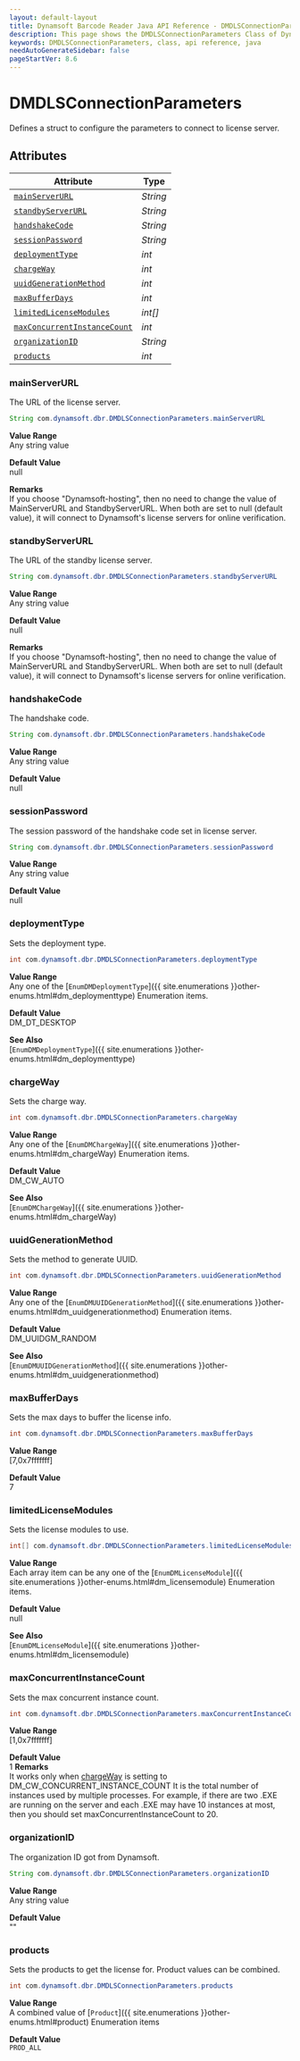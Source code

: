 ```yaml
---
layout: default-layout
title: Dynamsoft Barcode Reader Java API Reference - DMDLSConnectionParameters Class
description: This page shows the DMDLSConnectionParameters Class of Dynamsoft Barcode Reader for Java SDK API Reference.
keywords: DMDLSConnectionParameters, class, api reference, java
needAutoGenerateSidebar: false
pageStartVer: 8.6
---
```



# DMDLSConnectionParameters

Defines a struct to configure the parameters to connect to license server.  



## Attributes
    
| Attribute | Type |
|---------- | ---- |
| [`mainServerURL`](#mainserverurl) | *String* |
| [`standbyServerURL`](#standbyserverurl) | *String* |
| [`handshakeCode`](#handshakecode) | *String* |
| [`sessionPassword`](#sessionpassword) | *String* |
| [`deploymentType`](#deploymenttype) | *int* |
| [`chargeWay`](#chargeway) | *int* |
| [`uuidGenerationMethod`](#uuidgenerationmethod) | *int* |
| [`maxBufferDays`](#maxbufferdays) | *int* |
| [`limitedLicenseModules`](#limitedlicensemodules) | *int[]* |
| [`maxConcurrentInstanceCount`](#maxconcurrentinstancecount) | *int* |
| [`organizationID`](#organizationid) | *String* |
| [`products`](#products) | *int* |


### mainServerURL

The URL of the license server.

```java
String com.dynamsoft.dbr.DMDLSConnectionParameters.mainServerURL
```

**Value Range**     
    Any string value   
      
**Default Value**     
    null

**Remarks**       
    If you choose "Dynamsoft-hosting", then no need to change the value of MainServerURL and StandbyServerURL. When both are set to null (default value), it will connect to Dynamsoft's license servers for online verification.   


### standbyServerURL

The URL of the standby license server.

```java
String com.dynamsoft.dbr.DMDLSConnectionParameters.standbyServerURL
```

**Value Range**     
    Any string value   
      
**Default Value**     
    null

**Remarks**       
    If you choose "Dynamsoft-hosting", then no need to change the value of MainServerURL and StandbyServerURL. When both are set to null (default value), it will connect to Dynamsoft's license servers for online verification.   


### handshakeCode

The handshake code.

```java
String com.dynamsoft.dbr.DMDLSConnectionParameters.handshakeCode
```

**Value Range**     
    Any string value   
      
**Default Value**     
    null

### sessionPassword

The session password of the handshake code set in license server.

```java
String com.dynamsoft.dbr.DMDLSConnectionParameters.sessionPassword
```

**Value Range**     
    Any string value   
      
**Default Value**     
    null


### deploymentType

Sets the deployment type.

```java
int com.dynamsoft.dbr.DMDLSConnectionParameters.deploymentType
```

**Value Range**     
    Any one of the [`EnumDMDeploymentType`]({{ site.enumerations }}other-enums.html#dm_deploymenttype) Enumeration items.   
      
**Default Value**     
    DM_DT_DESKTOP   
    
**See Also**      
    [`EnumDMDeploymentType`]({{ site.enumerations }}other-enums.html#dm_deploymenttype)    

### chargeWay

Sets the charge way.

```java
int com.dynamsoft.dbr.DMDLSConnectionParameters.chargeWay
```

**Value Range**     
    Any one of the [`EnumDMChargeWay`]({{ site.enumerations }}other-enums.html#dm_chargeWay) Enumeration items.   
      
**Default Value**     
    DM_CW_AUTO   
    
**See Also**      
    [`EnumDMChargeWay`]({{ site.enumerations }}other-enums.html#dm_chargeWay)    


### uuidGenerationMethod

Sets the method to generate UUID.

```java
int com.dynamsoft.dbr.DMDLSConnectionParameters.uuidGenerationMethod
```

**Value Range**     
    Any one of the [`EnumDMUUIDGenerationMethod`]({{ site.enumerations }}other-enums.html#dm_uuidgenerationmethod) Enumeration items.   
      
**Default Value**     
    DM_UUIDGM_RANDOM   
    
**See Also**      
    [`EnumDMUUIDGenerationMethod`]({{ site.enumerations }}other-enums.html#dm_uuidgenerationmethod)    

### maxBufferDays

Sets the max days to buffer the license info.

```java
int com.dynamsoft.dbr.DMDLSConnectionParameters.maxBufferDays
```

**Value Range**     
    [7,0x7fffffff]  
      
**Default Value**     
    7   
    

### limitedLicenseModules

Sets the license modules to use.

```java
int[] com.dynamsoft.dbr.DMDLSConnectionParameters.limitedLicenseModules
```

**Value Range**     
    Each array item can be any one of the [`EnumDMLicenseModule`]({{ site.enumerations }}other-enums.html#dm_licensemodule) Enumeration items.   
      
**Default Value**     
    null   
    
**See Also**      
    [`EnumDMLicenseModule`]({{ site.enumerations }}other-enums.html#dm_licensemodule)    


### maxConcurrentInstanceCount
Sets the max concurrent instance count.
```java
int com.dynamsoft.dbr.DMDLSConnectionParameters.maxConcurrentInstanceCount
```
**Value Range**     
    [1,0x7fffffff]   
      
**Default Value**     
    1
**Remarks**       
    It works only when [chargeWay](#chargeway) is setting to DM_CW_CONCURRENT_INSTANCE_COUNT
    It is the total number of instances used by multiple processes. For example, if there are two .EXE are running on the server and each .EXE may have 10 instances at most, then you should set maxConcurrentInstanceCount to 20.


### organizationID
The organization ID got from Dynamsoft.
```java
String com.dynamsoft.dbr.DMDLSConnectionParameters.organizationID
```
**Value Range**     
    Any string value   
      
**Default Value**     
    ""

### products
Sets the products to get the license for. Product values can be combined.
```java
int com.dynamsoft.dbr.DMDLSConnectionParameters.products
```
**Value Range**     
    A combined value of [`Product`]({{ site.enumerations }}other-enums.html#product) Enumeration items
      
**Default Value**     
    `PROD_ALL`
    

